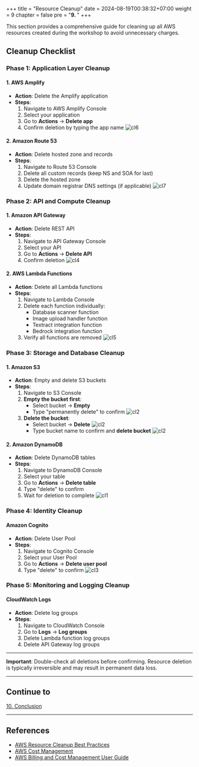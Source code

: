 +++
title = "Resource Cleanup"
date = 2024-08-19T00:38:32+07:00
weight = 9
chapter = false
pre = "<b>9. </b>"
+++

This section provides a comprehensive guide for cleaning up all AWS resources created during the workshop to avoid unnecessary charges.


## Cleanup Checklist

### Phase 1: Application Layer Cleanup

#### 1. AWS Amplify
- **Action**: Delete the Amplify application
- **Steps**:
  1. Navigate to AWS Amplify Console
  2. Select your application
  3. Go to **Actions** → **Delete app**
  4. Confirm deletion by typing the app name
    ![cl6](/images/9/cl6.png?width=90pc)

#### 2. Amazon Route 53
- **Action**: Delete hosted zone and records
- **Steps**:
  1. Navigate to Route 53 Console
  2. Delete all custom records (keep NS and SOA for last)
  3. Delete the hosted zone
  4. Update domain registrar DNS settings (if applicable)
  ![cl7](/images/9/cl7.png?width=90pc)

### Phase 2: API and Compute Cleanup

#### 1. Amazon API Gateway
- **Action**: Delete REST API
- **Steps**:
  1. Navigate to API Gateway Console
  2. Select your API
  3. Go to **Actions** → **Delete API**
  4. Confirm deletion
   ![cl4](/images/9/cl4.png?width=90pc)

#### 2. AWS Lambda Functions
- **Action**: Delete all Lambda functions
- **Steps**:
  1. Navigate to Lambda Console
  2. Delete each function individually:
     - Database scanner function
     - Image upload handler function
     - Textract integration function
     - Bedrock integration function
  3. Verify all functions are removed
   ![cl5](/images/9/cl5.png?width=90pc)

### Phase 3: Storage and Database Cleanup

#### 1. Amazon S3
- **Action**: Empty and delete S3 buckets
- **Steps**:
  1. Navigate to S3 Console
  2. **Empty the bucket first**:
     - Select bucket → **Empty**
     - Type "permanently delete" to confirm
  ![cl2](/images/9/cl2.png?width=90pc)
  3. **Delete the bucket**:
     - Select bucket → **Delete**
  ![cl2](/images/9/cl2-.png?width=90pc)
     - Type bucket name to confirm and **delete bucket**
  ![cl2](/images/9/cl2--.png?width=90pc)
  

#### 2. Amazon DynamoDB
- **Action**: Delete DynamoDB tables
- **Steps**:
  1. Navigate to DynamoDB Console
  2. Select your table
  3. Go to **Actions** → **Delete table**
  4. Type "delete" to confirm
  5. Wait for deletion to complete
   ![cl1](/images/9/cl1.png?width=90pc)

### Phase 4: Identity Cleanup

#### Amazon Cognito
- **Action**: Delete User Pool
- **Steps**:
  1. Navigate to Cognito Console
  2. Select your User Pool
  3. Go to **Actions** → **Delete user pool**
  4. Type "delete" to confirm
   ![cl3](/images/9/cl3.png?width=90pc)

### Phase 5: Monitoring and Logging Cleanup

#### CloudWatch Logs
- **Action**: Delete log groups
- **Steps**:
  1. Navigate to CloudWatch Console
  2. Go to **Logs** → **Log groups**
  3. Delete Lambda function log groups
  4. Delete API Gateway log groups

---

**Important**: Double-check all deletions before confirming. Resource deletion is typically irreversible and may result in permanent data loss.

---

## Continue to

[10. Conclusion](../10-conclusion/)

---

## References

- [AWS Resource Cleanup Best Practices](https://docs.aws.amazon.com/whitepapers/latest/cost-optimization-pillar/decommission-resources.html)
- [AWS Cost Management](https://aws.amazon.com/aws-cost-management/)
- [AWS Billing and Cost Management User Guide](https://docs.aws.amazon.com/awsaccountbilling/latest/aboutv2/)